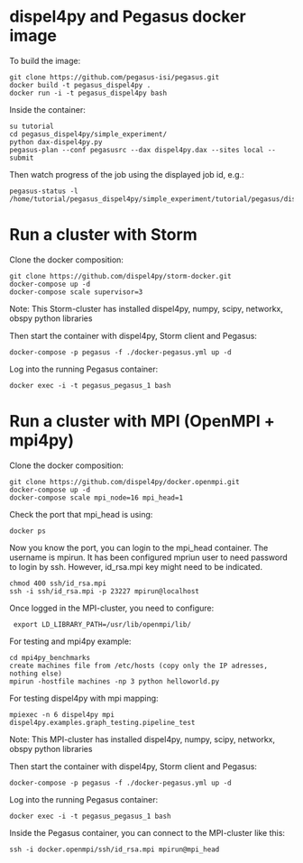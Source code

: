# dispel4py and Pegasus docker image

To build the image:

    git clone https://github.com/pegasus-isi/pegasus.git
    docker build -t pegasus_dispel4py .
    docker run -i -t pegasus_dispel4py bash

Inside the container:

    su tutorial
    cd pegasus_dispel4py/simple_experiment/
    python dax-dispel4py.py
    pegasus-plan --conf pegasusrc --dax dispel4py.dax --sites local --submit

Then watch progress of the job using the displayed job id, e.g.:

    pegasus-status -l /home/tutorial/pegasus_dispel4py/simple_experiment/tutorial/pegasus/dispel4py/20160318T215222+0000


# Run a cluster with Storm

Clone the docker composition:

    git clone https://github.com/dispel4py/storm-docker.git
    docker-compose up -d
    docker-compose scale supervisor=3
    
Note: This Storm-cluster has installed dispel4py, numpy, scipy, networkx, obspy python libraries

Then start the container with dispel4py, Storm client and Pegasus:

    docker-compose -p pegasus -f ./docker-pegasus.yml up -d

Log into the running Pegasus container:

    docker exec -i -t pegasus_pegasus_1 bash


# Run a cluster with MPI (OpenMPI + mpi4py)

Clone the docker composition:

    git clone https://github.com/dispel4py/docker.openmpi.git
    docker-compose up -d
    docker-compose scale mpi_node=16 mpi_head=1

Check the port that mpi_head is using:
    
    docker ps

Now you know the port, you can login to the mpi_head container. The username is mpirun.
It has been configured mpriun user to need password to login by ssh. However, id_rsa.mpi key might need to be indicated.
 
    chmod 400 ssh/id_rsa.mpi
    ssh -i ssh/id_rsa.mpi -p 23227 mpirun@localhost

Once logged in the MPI-cluster, you need to configure:

     export LD_LIBRARY_PATH=/usr/lib/openmpi/lib/

For testing and mpi4py example:
	
	cd mpi4py_benchmarks
	create machines file from /etc/hosts (copy only the IP adresses, nothing else)
	mpirun -hostfile machines -np 3 python helloworld.py 	

For testing dispel4py with mpi mapping:
     
	mpiexec -n 6 dispel4py mpi dispel4py.examples.graph_testing.pipeline_test	

Note: This MPI-cluster has installed dispel4py, numpy, scipy, networkx, obspy python libraries

Then start the container with dispel4py, Storm client and Pegasus:

    docker-compose -p pegasus -f ./docker-pegasus.yml up -d

Log into the running Pegasus container:

    docker exec -i -t pegasus_pegasus_1 bash

Inside the Pegasus container, you can connect to the MPI-cluster like this:
   
    ssh -i docker.openmpi/ssh/id_rsa.mpi mpirun@mpi_head


